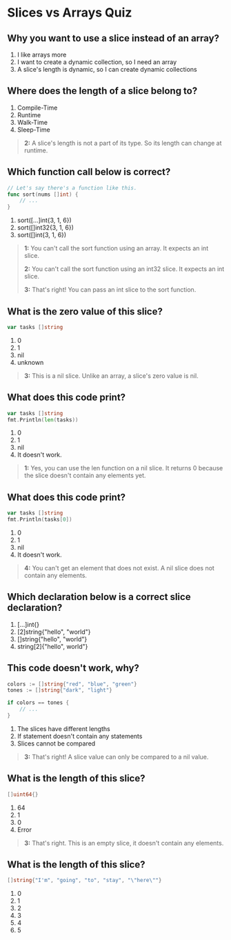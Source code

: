 # Slices vs Arrays Quiz

## Why you want to use a slice instead of an array?
1. I like arrays more
2. I want to create a dynamic collection, so I need an array
3. A slice's length is dynamic, so I can create dynamic collections 


## Where does the length of a slice belong to?
1. Compile-Time
2. Runtime 
3. Walk-Time
4. Sleep-Time

> **2:** A slice's length is not a part of its type. So its length can change at runtime.


## Which function call below is correct?
```go
// Let's say there's a function like this.
func sort(nums []int) {
    // ...
}
```
1. sort([...]int{3, 1, 6})
2. sort([]int32{3, 1, 6})
3. sort([]int{3, 1, 6}) 

> **1:** You can't call the sort function using an array. It expects an int slice.
> 
> **2:** You can't call the sort function using an int32 slice. It expects an int slice.
> 
> **3:** That's right! You can pass an int slice to the sort function.


## What is the zero value of this slice?
```go
var tasks []string
```
1. 0
2. 1
3. nil 
4. unknown

> **3:** This is a nil slice. Unlike an array, a slice's zero value is nil.


## What does this code print?
```go
var tasks []string
fmt.Println(len(tasks))
```

1. 0 
2. 1
3. nil
4. It doesn't work.

> **1:** Yes, you can use the len function on a nil slice. It returns 0 because the slice doesn't contain any elements yet.


## What does this code print?
```go
var tasks []string
fmt.Println(tasks[0])
```

1. 0
2. 1
3. nil
4. It doesn't work. 

> **4:** You can't get an element that does not exist. A nil slice does not contain any elements.


## Which declaration below is a correct slice declaration?
1. [...]int{}
2. [2]string{"hello", "world"}
3. []string{"hello", "world"} 
4. string[2]{"hello", world"}


## This code doesn't work, why?
```go
colors := []string{"red", "blue", "green"}
tones := []string{"dark", "light"}

if colors == tones {
    // ...
}
```

1. The slices have different lengths
2. If statement doesn't contain any statements
3. Slices cannot be compared 

> **3:** That's right! A slice value can only be compared to a nil value.


## What is the length of this slice?
```go
[]uint64{}
```

1. 64
2. 1
3. 0 
4. Error

> **3:** That's right. This is an empty slice, it doesn't contain any elements.


## What is the length of this slice?
```go
[]string{"I'm", "going", "to", "stay", "\"here\""}
```

1. 0
2. 1
3. 2
4. 3
5. 4
6. 5 
